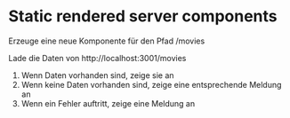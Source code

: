 # Static rendered server components

Erzeuge eine neue Komponente für den Pfad /movies

Lade die Daten von http://localhost:3001/movies

1. Wenn Daten vorhanden sind, zeige sie an
2. Wenn keine Daten vorhanden sind, zeige eine entsprechende Meldung an
3. Wenn ein Fehler auftritt, zeige eine Meldung an
